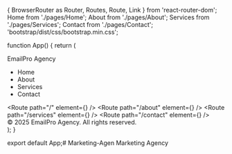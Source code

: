 
{ BrowserRouter as Router, Routes, Route, Link } from 'react-router-dom';
 Home from './pages/Home';
 About from './pages/About';
 Services from './pages/Services';
 Contact from './pages/Contact';
'bootstrap/dist/css/bootstrap.min.css';

function App() {
  return (
    <Router>
      <nav className="navbar navbar-expand-lg navbar-dark bg-dark">
        <Link className="navbar-brand" to="/">EmailPro Agency</Link>
        <div className="collapse navbar-collapse">
          <ul className="navbar-nav ms-auto">
            <li className="nav-item"><Link className="nav-link" to="/">Home</Link></li>
            <li className="nav-item"><Link className="nav-link" to="/about">About</Link></li>
            <li className="nav-item"><Link className="nav-link" to="/services">Services</Link></li>
            <li className="nav-item"><Link className="nav-link" to="/contact">Contact</Link></li>
          </ul>
        </div>
      </nav>
      <div className="container mt-4">
        <Routes>
          <Route path="/" element={<Home />} />
          <Route path="/about" element={<About />} />
          <Route path="/services" element={<Services />} />
          <Route path="/contact" element={<Contact />} />
        </Routes>
      </div>
      <footer className="bg-dark text-white text-center py-3 mt-4">
        &copy; 2025 EmailPro Agency. All rights reserved.
      </footer>
    </Router>
  );
}

export default App;# Marketing-Agen
Marketing Agency

